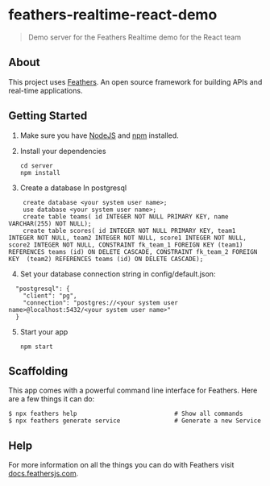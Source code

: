 # feathers-realtime-react-demo

> Demo server for the Feathers Realtime demo for the React team

## About

This project uses [Feathers](http://feathersjs.com). An open source framework for building APIs and real-time applications.

## Getting Started

1. Make sure you have [NodeJS](https://nodejs.org/) and [npm](https://www.npmjs.com/) installed.
2. Install your dependencies

    ```
    cd server
    npm install
    ```
3. Create a database
In postgresql
```
    create database <your system user name>;
    use database <your system user name>;
    create table teams( id INTEGER NOT NULL PRIMARY KEY, name VARCHAR(255) NOT NULL);
    create table scores( id INTEGER NOT NULL PRIMARY KEY, team1 INTEGER NOT NULL, team2 INTEGER NOT NULL, score1 INTEGER NOT NULL, score2 INTEGER NOT NULL, CONSTRAINT fk_team_1 FOREIGN KEY (team1) REFERENCES teams (id) ON DELETE CASCADE, CONSTRAINT fk_team_2 FOREIGN KEY  (team2) REFERENCES teams (id) ON DELETE CASCADE);
```
4. Set your database connection string in config/default.json:
```
  "postgresql": {
    "client": "pg",
    "connection": "postgres://<your system user name>@localhost:5432/<your system user name>"
  }
```
5. Start your app

    ```
    npm start
    ```

## Scaffolding

This app comes with a powerful command line interface for Feathers. Here are a few things it can do:

```
$ npx feathers help                           # Show all commands
$ npx feathers generate service               # Generate a new Service
```

## Help

For more information on all the things you can do with Feathers visit [docs.feathersjs.com](http://docs.feathersjs.com).
